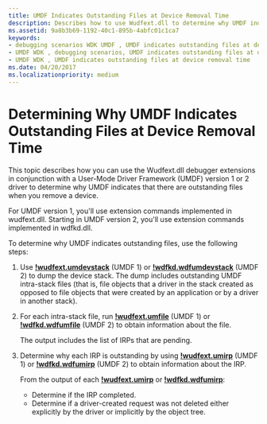 ```yaml
---
title: UMDF Indicates Outstanding Files at Device Removal Time
description: Describes how to use Wudfext.dll to determine why UMDF indicates that there are outstanding files when you remove a device.
ms.assetid: 9a8b3b69-1192-40c1-895b-4abfc01c1ca7
keywords:
- debugging scenarios WDK UMDF , UMDF indicates outstanding files at device removal time
- UMDF WDK , debugging scenarios, UMDF indicates outstanding files at device removal time
- UMDF WDK , UMDF indicates outstanding files at device removal time
ms.date: 04/20/2017
ms.localizationpriority: medium
---
```


# Determining Why UMDF Indicates Outstanding Files at Device Removal Time


This topic describes how you can use the Wudfext.dll debugger extensions in conjunction with a User-Mode Driver Framework (UMDF) version 1 or 2 driver to determine why UMDF indicates that there are outstanding files when you remove a device.

For UMDF version 1, you'll use extension commands implemented in wudfext.dll. Starting in UMDF version 2, you'll use extension commands implemented in wdfkd.dll.

To determine why UMDF indicates outstanding files, use the following steps:

1.  Use [**!wudfext.umdevstack**](https://docs.microsoft.com/windows-hardware/drivers/debugger/-wudfext-umdevstack) (UMDF 1) or [**!wdfkd.wdfumdevstack**](https://docs.microsoft.com/windows-hardware/drivers/debugger/-wdfkd-wdfumdevstack) (UMDF 2) to dump the device stack. The dump includes outstanding UMDF intra-stack files (that is, file objects that a driver in the stack created as opposed to file objects that were created by an application or by a driver in another stack).

2.  For each intra-stack file, run [**!wudfext.umfile**](https://docs.microsoft.com/windows-hardware/drivers/debugger/-wudfext-umfile) (UMDF 1) or [**!wdfkd.wdfumfile**](https://docs.microsoft.com/windows-hardware/drivers/debugger/-wdfkd-wdfumfile) (UMDF 2) to obtain information about the file.

    The output includes the list of IRPs that are pending.

3.  Determine why each IRP is outstanding by using [**!wudfext.umirp**](https://docs.microsoft.com/windows-hardware/drivers/debugger/-wudfext-umirp) (UMDF 1) or [**!wdfkd.wdfumirp**](https://docs.microsoft.com/windows-hardware/drivers/debugger/-wdfkd-wdfumirp) (UMDF 2) to obtain information about the IRP.

    From the output of each [**!wudfext.umirp**](https://docs.microsoft.com/windows-hardware/drivers/debugger/-wudfext-umirp) or [**!wdfkd.wdfumirp**](https://docs.microsoft.com/windows-hardware/drivers/debugger/-wdfkd-wdfumirp):

    -   Determine if the IRP completed.
    -   Determine if a driver-created request was not deleted either explicitly by the driver or implicitly by the object tree.

 

 





